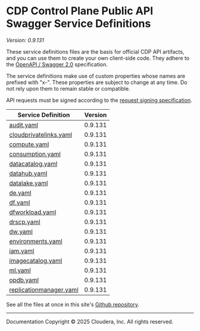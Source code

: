 # CDP Control Plane Public API Swagger Service Definitions

*Version: 0.9.131*

These service definitions files are the basis for official CDP API artifacts,
and you can use them to create your own client-side code. They adhere to the
[OpenAPI / Swagger 2.0](https://swagger.io/specification/v2/) specification.

The service definitions make use of custom properties whose names are prefixed
with "x-". These properties are subject to change at any time. Do not rely upon
them to remain stable or compatible.

API requests must be signed according to the
[request signing specification](request_signing.md).

| Service Definition | Version |
| --- | --- |
| [audit.yaml](./audit.yaml) | 0.9.131 |
| [cloudprivatelinks.yaml](./cloudprivatelinks.yaml) | 0.9.131 |
| [compute.yaml](./compute.yaml) | 0.9.131 |
| [consumption.yaml](./consumption.yaml) | 0.9.131 |
| [datacatalog.yaml](./datacatalog.yaml) | 0.9.131 |
| [datahub.yaml](./datahub.yaml) | 0.9.131 |
| [datalake.yaml](./datalake.yaml) | 0.9.131 |
| [de.yaml](./de.yaml) | 0.9.131 |
| [df.yaml](./df.yaml) | 0.9.131 |
| [dfworkload.yaml](./dfworkload.yaml) | 0.9.131 |
| [drscp.yaml](./drscp.yaml) | 0.9.131 |
| [dw.yaml](./dw.yaml) | 0.9.131 |
| [environments.yaml](./environments.yaml) | 0.9.131 |
| [iam.yaml](./iam.yaml) | 0.9.131 |
| [imagecatalog.yaml](./imagecatalog.yaml) | 0.9.131 |
| [ml.yaml](./ml.yaml) | 0.9.131 |
| [opdb.yaml](./opdb.yaml) | 0.9.131 |
| [replicationmanager.yaml](./replicationmanager.yaml) | 0.9.131 |

See all the files at once in this site's
[Github repository](https://github.com/cloudera/cdp-dev-docs/tree/master/api-docs/swagger).

----

Documentation Copyright © 2025 Cloudera, Inc. All rights reserved.

